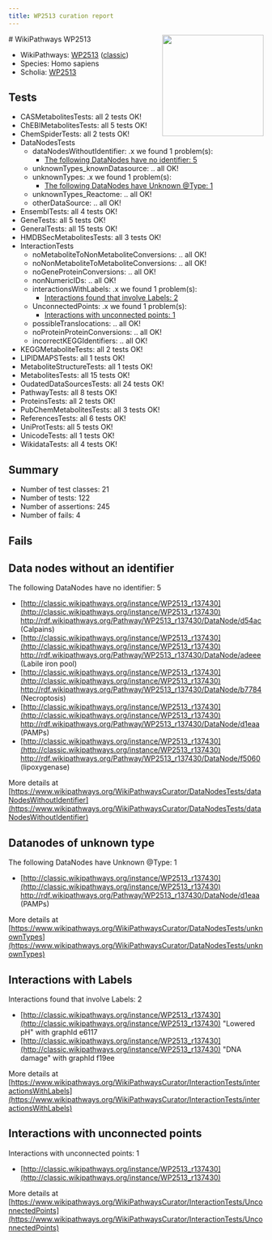```yaml
---
title: WP2513 curation report
---
```


<img style="float: right; width: 200px" src="https://upload.wikimedia.org/wikipedia/commons/thumb/8/83/Wplogo_with_text_500.png/640px-Wplogo_with_text_500.png" />
# WikiPathways WP2513

* WikiPathways: [WP2513](https://wikipathways.org/pathways/WP2513) ([classic](https://classic.wikipathways.org/instance/WP2513))
* Species: Homo sapiens
* Scholia: [WP2513](https://scholia.toolforge.org/wikipathways/WP2513)
## Tests
* CASMetabolitesTests: all 2 tests OK!
* ChEBIMetabolitesTests: all 5 tests OK!
* ChemSpiderTests: all 2 tests OK!
* DataNodesTests
    * dataNodesWithoutIdentifier: .x we found 1 problem(s):
        * [The following DataNodes have no identifier: 5](#d2d32fa4)
    * unknownTypes_knownDatasource: .. all OK!
    * unknownTypes: .x we found 1 problem(s):
        * [The following DataNodes have Unknown @Type: 1](#839973df)
    * unknownTypes_Reactome: .. all OK!
    * otherDataSource: .. all OK!
* EnsemblTests: all 4 tests OK!
* GeneTests: all 5 tests OK!
* GeneralTests: all 15 tests OK!
* HMDBSecMetabolitesTests: all 3 tests OK!
* InteractionTests
    * noMetaboliteToNonMetaboliteConversions: .. all OK!
    * noNonMetaboliteToMetaboliteConversions: .. all OK!
    * noGeneProteinConversions: .. all OK!
    * nonNumericIDs: .. all OK!
    * interactionsWithLabels: .x we found 1 problem(s):
        * [Interactions found that involve Labels: 2](#630d2679)
    * UnconnectedPoints: .x we found 1 problem(s):
        * [Interactions with unconnected points: 1](#35a61ad9)
    * possibleTranslocations: .. all OK!
    * noProteinProteinConversions: .. all OK!
    * incorrectKEGGIdentifiers: .. all OK!
* KEGGMetaboliteTests: all 2 tests OK!
* LIPIDMAPSTests: all 1 tests OK!
* MetaboliteStructureTests: all 1 tests OK!
* MetabolitesTests: all 15 tests OK!
* OudatedDataSourcesTests: all 24 tests OK!
* PathwayTests: all 8 tests OK!
* ProteinsTests: all 2 tests OK!
* PubChemMetabolitesTests: all 3 tests OK!
* ReferencesTests: all 6 tests OK!
* UniProtTests: all 5 tests OK!
* UnicodeTests: all 1 tests OK!
* WikidataTests: all 4 tests OK!


## Summary

* Number of test classes: 21
* Number of tests: 122
* Number of assertions: 245
* Number of fails: 4

## Fails

<a name="d2d32fa4" />

## Data nodes without an identifier

The following DataNodes have no identifier: 5

* [http://classic.wikipathways.org/instance/WP2513_r137430](http://classic.wikipathways.org/instance/WP2513_r137430) http://rdf.wikipathways.org/Pathway/WP2513_r137430/DataNode/d54ac (Calpains)
* [http://classic.wikipathways.org/instance/WP2513_r137430](http://classic.wikipathways.org/instance/WP2513_r137430) http://rdf.wikipathways.org/Pathway/WP2513_r137430/DataNode/adeee (Labile iron pool)
* [http://classic.wikipathways.org/instance/WP2513_r137430](http://classic.wikipathways.org/instance/WP2513_r137430) http://rdf.wikipathways.org/Pathway/WP2513_r137430/DataNode/b7784 (Necroptosis)
* [http://classic.wikipathways.org/instance/WP2513_r137430](http://classic.wikipathways.org/instance/WP2513_r137430) http://rdf.wikipathways.org/Pathway/WP2513_r137430/DataNode/d1eaa (PAMPs)
* [http://classic.wikipathways.org/instance/WP2513_r137430](http://classic.wikipathways.org/instance/WP2513_r137430) http://rdf.wikipathways.org/Pathway/WP2513_r137430/DataNode/f5060 (lipoxygenase)


More details at [https://www.wikipathways.org/WikiPathwaysCurator/DataNodesTests/dataNodesWithoutIdentifier](https://www.wikipathways.org/WikiPathwaysCurator/DataNodesTests/dataNodesWithoutIdentifier)

<a name="839973df" />

## Datanodes of unknown type

The following DataNodes have Unknown @Type: 1

* [http://classic.wikipathways.org/instance/WP2513_r137430](http://classic.wikipathways.org/instance/WP2513_r137430) http://rdf.wikipathways.org/Pathway/WP2513_r137430/DataNode/d1eaa (PAMPs)


More details at [https://www.wikipathways.org/WikiPathwaysCurator/DataNodesTests/unknownTypes](https://www.wikipathways.org/WikiPathwaysCurator/DataNodesTests/unknownTypes)

<a name="630d2679" />

## Interactions with Labels

Interactions found that involve Labels: 2

* [http://classic.wikipathways.org/instance/WP2513_r137430](http://classic.wikipathways.org/instance/WP2513_r137430) "Lowered pH" with graphId e6117
* [http://classic.wikipathways.org/instance/WP2513_r137430](http://classic.wikipathways.org/instance/WP2513_r137430) "DNA damage" with graphId f19ee


More details at [https://www.wikipathways.org/WikiPathwaysCurator/InteractionTests/interactionsWithLabels](https://www.wikipathways.org/WikiPathwaysCurator/InteractionTests/interactionsWithLabels)

<a name="35a61ad9" />

## Interactions with unconnected points

Interactions with unconnected points: 1

* [http://classic.wikipathways.org/instance/WP2513_r137430](http://classic.wikipathways.org/instance/WP2513_r137430)


More details at [https://www.wikipathways.org/WikiPathwaysCurator/InteractionTests/UnconnectedPoints](https://www.wikipathways.org/WikiPathwaysCurator/InteractionTests/UnconnectedPoints)

